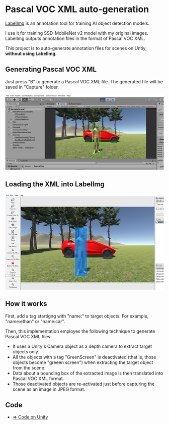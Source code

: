 # Pascal VOC XML auto-generation


[LabelImg](https://github.com/tzutalin/labelImg) is an annotation tool for training AI object detection models.

I use it for training SSD-MobileNet v2 model with my original images. LabelImg outputs annotation files in the format of Pascal VOC XML.

This project is to auto-generate annotation files for scenes on Untiy, **without using LabelImg**.

## Generating Pascal VOC XML

Just press "B" to generate a Pascal VOC XML file. The generated file will be saved in "Capture" folder.

![pascalvoc](./pascalvoc.png)

## Loading the XML into LabelImg

![labelimg](./labelimg.png)

## How it works

First, add a tag startigng with "name:" to target objects. For example, "name:ethan" or "name:car".

Then, this implementation employes the following technique to generate Pascal VOC XML files:
- It uses a Unity's Camera object as a depth camera to extract target objects only. 
- All the objects with a tag "GreenScreen" is deactivated (that is, those objects become "greeen screen") when extracting the target object from the scene.
- Data about a bounding box of the extracted image is then translated into Pascal VOC XML format.
- Those deactivated objects are re-activated just before capturing the scene as an image in JPEG format.

## Code
- [=> Code on Unity](../PascalVOC)
